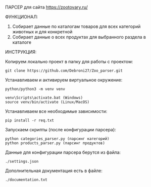 ПАРСЕР для сайта https://zootovary.ru/

ФУНКЦИОНАЛ:

1. Собирает данные по каталогам товаров для всех категорий животных и для конкретной
2. Собирает данные о всех продуктах для выбранного раздела в каталоге

ИНСТРУКЦИЯ:

Копируем локально проект в папку для работы с проектом:

    git clone https://github.com/Debroni27/Zoo_parser.git

Устанавливаем и активируем виртуальное окружение:

    python/python3 -m venv venv

    venv\Scripts\activate.bat (Windows) 
    source venv/bin/activate (Linux/MacOS)

Устанавливаем все необходимые зависимости:

    pip install -r req.txt

Запускаем скрипты (после конфигурации парсера):

    python categories_parser.py (парсинг категорий)
    python products_parser.py (парсинг продуктов)

Данные для конфигурации парсера берутся из файла:

    ./settings.json

Дополнительная документация есть в файле:

    ./documentation.txt

